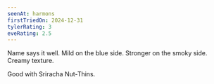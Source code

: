 ```yaml
---
seenAt: harmons
firstTriedOn: 2024-12-31
tylerRating: 3
eveRating: 2.5
---
```

Name says it well. Mild on the blue side. Stronger on the smoky side. Creamy texture.

Good with Sriracha Nut-Thins.